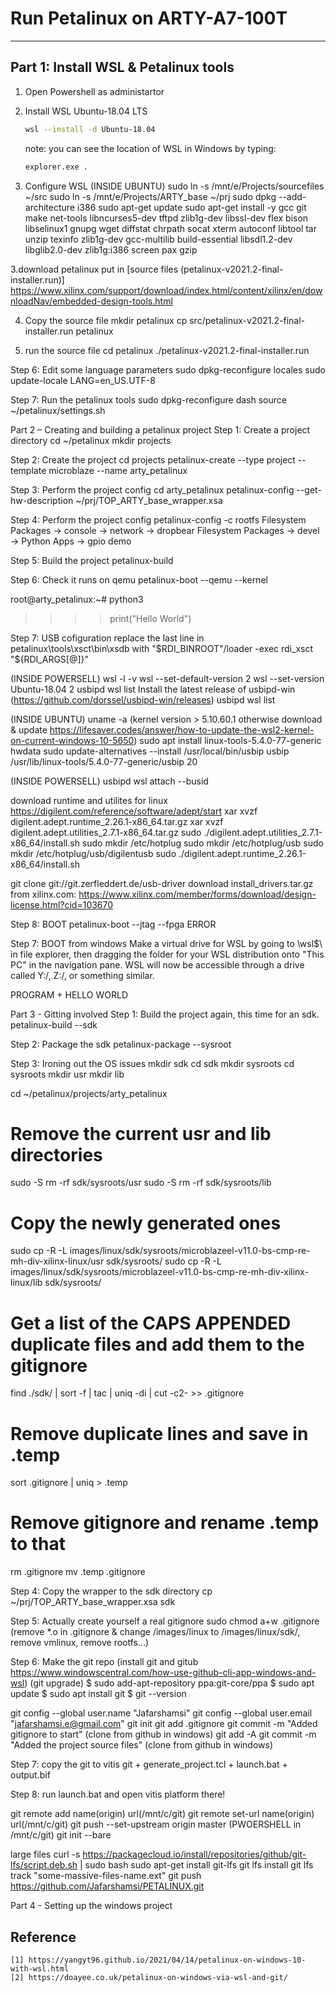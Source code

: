 # Run Petalinux on ARTY-A7-100T
***

## Part 1: Install WSL & Petalinux tools
1. Open Powershell as administartor
2. Install WSL Ubuntu-18.04 LTS
   ```sh
   wsl --install -d Ubuntu-18.04
   ```
   note: you can see the location of WSL in Windows by typing:
   ```sh
   explorer.exe .
   ```


2. Configure WSL
(INSIDE UBUNTU)
sudo ln -s /mnt/e/Projects/sourcefiles ~/src
sudo ln -s /mnt/e/Projects/ARTY_base ~/prj
sudo dpkg --add-architecture i386
sudo apt-get update
sudo apt-get install -y gcc git make net-tools libncurses5-dev tftpd zlib1g-dev libssl-dev flex bison libselinux1 gnupg wget diffstat chrpath socat xterm autoconf libtool tar unzip texinfo zlib1g-dev gcc-multilib build-essential libsdl1.2-dev libglib2.0-dev zlib1g:i386 screen pax gzip




3.download petalinux put in [source files (petalinux-v2021.2-final-installer.run)]
https://www.xilinx.com/support/download/index.html/content/xilinx/en/downloadNav/embedded-design-tools.html

4. Copy the source file 
mkdir petalinux
cp src/petalinux-v2021.2-final-installer.run petalinux

5. run the source file
cd petalinux
./petalinux-v2021.2-final-installer.run

Step 6: Edit some language parameters 
sudo dpkg-reconfigure locales
sudo update-locale LANG=en_US.UTF-8

Step 7: Run the petalinux tools
sudo dpkg-reconfigure dash
source ~/petalinux/settings.sh

Part 2 – Creating and building a petalinux project
Step 1: Create a project directory
cd ~/petalinux
mkdir projects

Step 2: Create the project
cd projects
petalinux-create --type project --template microblaze --name arty_petalinux

Step 3: Perform the project config
cd arty_petalinux
petalinux-config --get-hw-description ~/prj/TOP_ARTY_base_wrapper.xsa

Step 4: Perform the project config
petalinux-config -c rootfs
	Filesystem Packages -> console -> network -> dropbear
	Filesystem Packages -> devel -> Python
	Apps -> gpio demo

Step 5: Build the project
petalinux-build

Step 6: Check it runs on qemu
petalinux-boot --qemu --kernel

root@arty_petalinux:~# python3
>>>> print("Hello World")	


Step 7: USB cofiguration
replace the last line in petalinux\tools\xsct\bin\xsdb with "$RDI_BINROOT"/loader -exec rdi_xsct "${RDI_ARGS[@]}"

(INSIDE POWERSELL)
wsl -l -v
wsl --set-default-version 2
wsl --set-version Ubuntu-18.04 2
usbipd wsl list
Install the latest release of usbipd-win (https://github.com/dorssel/usbipd-win/releases)
usbipd wsl list


(INSIDE UBUNTU)
uname -a (kernel version > 5.10.60.1 otherwise download & update https://lifesaver.codes/answer/how-to-update-the-wsl2-kernel-on-current-windows-10-5650)
sudo apt install linux-tools-5.4.0-77-generic hwdata
sudo update-alternatives --install /usr/local/bin/usbip usbip /usr/lib/linux-tools/5.4.0-77-generic/usbip 20

(INSIDE POWERSELL)
usbipd wsl attach --busid <busid>

download runtime and utilites for linux https://digilent.com/reference/software/adept/start
xar xvzf digilent.adept.runtime_2.26.1-x86_64.tar.gz
xar xvzf digilent.adept.utilities_2.7.1-x86_64.tar.gz
sudo ./digilent.adept.utilities_2.7.1-x86_64/install.sh
sudo mkdir /etc/hotplug
sudo mkdir /etc/hotplug/usb 
sudo mkdir /etc/hotplug/usb/digilentusb
sudo ./digilent.adept.runtime_2.26.1-x86_64/install.sh

git clone git://git.zerfleddert.de/usb-driver
download install_drivers.tar.gz from xilinx.com: https://www.xilinx.com/member/forms/download/design-license.html?cid=103670

Step 8: BOOT
petalinux-boot --jtag --fpga
ERROR

Step 7: BOOT from windows
Make a virtual drive for WSL by going to \\wsl$\ in file explorer, then dragging the folder for your WSL distribution onto "This PC" in the navigation pane. WSL will now be accessible through a drive called Y:/, Z:/, or something similar.




PROGRAM + HELLO WORLD







Part 3 - Gitting involved
Step 1: Build the project again, this time for an sdk.
petalinux-build --sdk

Step 2: Package the sdk
petalinux-package --sysroot

Step 3: Ironing out the OS issues
mkdir sdk
cd sdk
mkdir sysroots
cd sysroots
mkdir usr
mkdir lib

cd ~/petalinux/projects/arty_petalinux

# Remove the current usr and lib directories
sudo -S rm -rf sdk/sysroots/usr
sudo -S rm -rf sdk/sysroots/lib

# Copy the newly generated ones
sudo cp -R -L images/linux/sdk/sysroots/microblazeel-v11.0-bs-cmp-re-mh-div-xilinx-linux/usr sdk/sysroots/
sudo cp -R -L images/linux/sdk/sysroots/microblazeel-v11.0-bs-cmp-re-mh-div-xilinx-linux/lib sdk/sysroots/

# Get a list of the CAPS APPENDED duplicate files and add them to the gitignore
find ./sdk/ | sort -f | tac | uniq -di | cut -c2- >> .gitignore

# Remove duplicate lines and save in .temp
sort .gitignore | uniq > .temp

# Remove gitignore and rename .temp to that
rm .gitignore
mv .temp .gitignore

Step 4: Copy the wrapper to the sdk directory
cp ~/prj/TOP_ARTY_base_wrapper.xsa sdk

Step 5: Actually create yourself a real gitignore
sudo chmod a+w .gitignore
(remove *.o in .gitignore & change /images/linux to /images/linux/sdk/, remove vmlinux, remove rootfs...)

Step 6: Make the git repo
(install git and gitub https://www.windowscentral.com/how-use-github-cli-app-windows-and-wsl)
(git upgrade)
$ sudo add-apt-repository ppa:git-core/ppa
$ sudo apt update
$ sudo apt install git
$ git --version

git config --global user.name "Jafarshamsi"
git config --global user.email "jafarshamsi.e@gmail.com"
git init
git add .gitignore
git commit -m "Added gitignore to start"
(clone from github in windows)
git add -A
git commit -m "Added the project source files"
(clone from github in windows)

Step 7: copy the git to vitis git + generate_project.tcl + launch.bat + output.bif

Step 8: run launch.bat and open vitis platform there!


git remote add name(origin) url(/mnt/c/git)
git remote set-url name(origin) url(/mnt/c/git)
git push --set-upstream origin master
(PWOERSHELL in /mnt/c/git) git init --bare

large files
	curl -s https://packagecloud.io/install/repositories/github/git-lfs/script.deb.sh | sudo bash
	sudo apt-get install git-lfs
	git lfs install
	git lfs track "some-massive-files-name.ext"
git push https://github.com/Jafarshamsi/PETALINUX.git


Part 4 - Setting up the windows project

	
## Reference
	[1] https://yangyt96.github.io/2021/04/14/petalinux-on-windows-10-with-wsl.html
	[2] https://doayee.co.uk/petalinux-on-windows-via-wsl-and-git/
